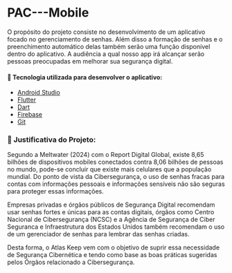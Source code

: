# PAC---Mobile
O propósito do projeto consiste no desenvolvimento de um aplicativo focado no gerenciamento de senhas. Além disso a formação de senhas e o preenchimento automático delas também serão uma função disponível dentro do aplicativo.  A audiência a qual nosso app irá alcançar serão pessoas preocupadas em melhorar sua segurança digital. 

#### 🔗 Tecnologia utilizada para desenvolver o aplicativo:
- [Android Studio ](https://developer.android.com/studio?hl=pt-br)
- [Flutter](https://flutter.dev/)
- [Dart](https://dart.dev/)
- [Firebase](https://firebase.google.com/?hl=pt)
- [Git](https://git-scm.com/)

### 🔗 Justificativa do Projeto: 
Segundo a Meltwater (2024) com o Report Digital Global, existe 8,65 bilhões de dispositivos mobiles conectados contra 8,06 bilhões de pessoas no mundo, pode-se concluir que existe mais celulares que a população mundial. Do ponto de vista da Cibersegurança, o uso de senhas fracas para contas com informações pessoais e informações sensíveis não são seguras para proteger essas informações.

Empresas privadas e órgãos públicos de Segurança Digital recomendam usar senhas fortes e únicas para as contas digitais, órgãos como Centro Nacional de Cibersegurança (NCSC) e a Agência de Segurança de Ciber Seguranca e Infraestrutura dos Estados Unidos também recomendam o uso de um gerenciador de senhas para lembrar das senhas criadas.

Desta forma, o Atlas Keep vem com o objetivo de suprir essa necessidade de Segurança Cibernética e tendo como base as boas práticas sugeridas pelos Órgãos relacionado a Cibersegurança.
